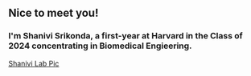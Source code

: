 ## Nice to meet you!
### I'm Shanivi Srikonda, a first-year at Harvard in the Class of 2024 concentrating in Biomedical Engieering.

[Shanivi Lab Pic](/images/shanivipicpic.jpg)
